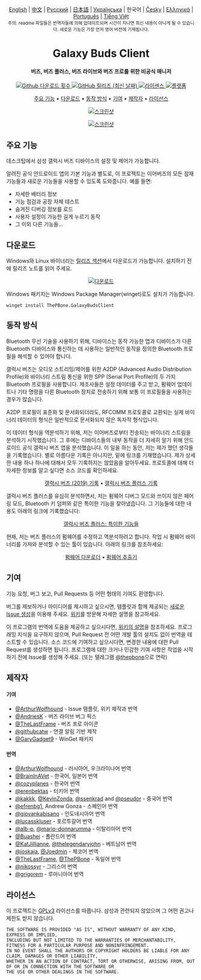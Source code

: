 <p align="center">
    <a href="../README.md">English</a> | <a href="./README_chs.md">中文</a> | <a href="./README_rus.md">Русский</a> | <a href="./README_jpn.md">日本語</a> | <a href="./README_ukr.md">Українська</a> | 한국어 | <a href="/docs/README_cze.md">Česky</a> | <a href="/docs/README_gr.md">Ελληνικά</a> | <a href="/docs/README_pt.md">Português</a> | <a href="/docs/README_vnm.md">Tiếng Việt</a> <br>
    <sub>주의: readme 파일들은 번역자들에 의해 업데이트되며 시간이 지나면 최신 내용이 아니게 될 수 있습니다. 새로운 기능은 가장 먼저 영어 버전에 기재됩니다.</sub>
</p>
<h1 align="center">
  Galaxy Buds Client
  <br>
</h1>
<h4 align="center">버즈, 버즈 플러스, 버즈 라이브와 버즈 프로를 위한 비공식 매니저</h4>
<p align="center">
  <a href="https://github.com/ThePBone/GalaxyBudsClient/releases">
    <img alt="Github 다운로드 횟수" src="https://img.shields.io/github/downloads/thepbone/galaxybudsclient/total">
  </a>
  <a href="https://github.com/ThePBone/GalaxyBudsClient/releases">
   <img alt="GitHub 릴리즈 (최신 날짜)" src="https://img.shields.io/github/v/release/thepbone/galaxybudsclient">
  </a>
  <a href="https://github.com/ThePBone/GalaxyBudsClient/blob/master/LICENSE">
      <img alt="라이센스" src="https://img.shields.io/github/license/thepbone/galaxybudsclient">
  </a>
  <a href="https://github.com/ThePBone/GalaxyBudsClient/releases">
    <img alt="플랫폼" src="https://img.shields.io/badge/platform-Windows/Linux-yellowgreen">
  </a>
</p>
<p align="center">
  <a href="#주요-기능">주요 기능</a> •
  <a href="#다운로드">다운로드</a> •
  <a href="#동작-방식">동작 방식</a> •
  <a href="#기여">기여</a> •
  <a href="#제작자">제작자</a> •
  <a href="#라이선스">라이선스</a> 
</p>

<p align="center">
    <a href="https://ko-fi.com/H2H83E5J3"><img alt="스크린샷" src="https://ko-fi.com/img/githubbutton_sm.svg"></a>
</p>

<p align="center">
    <a href="#"><img alt="스크린샷" src="https://github.com/ThePBone/GalaxyBudsClient/blob/master/screenshots/screencap.gif"></a>
</p>

## 주요 기능

데스크탑에서 삼성 갤럭시 버즈 디바이스의 설정 및 제어가 가능합니다.

알려진 공식 안드로이드 앱의 기본 기능과 별도로, 이 프로젝트는 이어버즈의 모든 잠재 기능들과 새로운 기능들을 사용할 수 있도록 도와줍니다. 예를 들면:

- 자세한 배터리 정보
- 기능 점검과 공장 자체 테스트
- 숨겨진 디버깅 정보를 로드
- 사용자 설정이 가능한 길게 누르기 동작
- 그 이외 다른 기능들...

## 다운로드

Windows와 Linux 바이너리는 [릴리즈 섹션](https://github.com/ThePBone/GalaxyBudsClient/releases)에서 다운로드가 가능합니다. 설치하기 전에 릴리즈 노트를 읽어 주세요.

<p align="center">
    <a href="https://github.com/ThePBone/GalaxyBudsClient/releases"><img alt="다운로드" src="https://github.com/ThePBone/GalaxyBudsClient/blob/master/screenshots/download.png"></a>
</p>

Windows 패키지는 Windows Package Manager(winget)로도 설치가 가능합니다.

`winget install ThePBone.GalaxyBudsClient`

## 동작 방식

Bluetooth 무선 기술을 사용하기 위해, 디바이스는 동작 가능한 앱과 디바이스가 다른 Bluetooth 디바이스와 통신하는 데 사용하는 일반적인 동작을 정의한 Bluetooth 프로필을 해석할 수 있어야 합니다.

갤럭시 버즈는 오디오 스트리밍/제어를 위한 A2DP (Advanced Audio Distribution Profile)와 바이너리 스트림 통신을 위한 SPP (Serial Port Profile)의 두 가지 Bluetooth 프로필을 사용합니다. 제조사들은 설정 데이터를 주고 받고, 펌웨어 업데이트나 기타 명령을 다른 Bluetooth 장치로 전송하기 위해 보통 이 프로필들을 사용하는 경우가 많습니다.

A2DP 프로필이 표준화 및 문서화되더라도, RFCOMM 프로토콜로 교환되는 실제 바이너리 데이터의 형식은 일반적으로 문서화되지 않은 독자적 형식입니다.

이 데이터 형식을 역분석하기 위해, 저는 이어버즈로부터 전송되는 바이너리 스트림을 분석하기 시작했습니다. 그 후에는 디바이스들의 내부 동작을 더 자세히 알기 위해 안드로이드 공식 갤럭시 버즈 앱을 분석했습니다. 이 일을 하는 동안, 저는 제가 했던 생각들을 기록했습니다. 별로 아름다운 기록은 아니지만, 밑에 링크를 기재했습니다. 제가 상세한 내용 하나 하나에 대해서 모두 기록하지는 않았음을 알아두세요. 프로토콜에 대해 더 자세한 정보를 알고 싶다면 소스 코드를 확인하세요.

<p align="center">
  <a href="https://github.com/ThePBone/GalaxyBudsClient/blob/master/GalaxyBudsRFCommProtocol.md">갤럭시 버즈 (2019) 기록</a> •
  <a href="https://github.com/ThePBone/GalaxyBudsClient/blob/master/Galaxy%20Buds%20Plus%20RFComm%20Protocol%20Notes.md">갤럭시 버즈 플러스 기록</a>
</p>

갤럭시 버즈 플러스를 유심히 분석하면서, 저는 펌웨어 디버그 모드와 쓰이지 않은 페어링 모드, Bluetooth 키 덤퍼와 같은 특이한 기능을 찾아냈습니다. 그 기능들에 대한 내용도 아래의 링크에 기록했습니다:

<p align="center">
  <a href="https://github.com/ThePBone/GalaxyBudsClient/blob/master/GalaxyBudsPlus_HiddenDebugFeatures.md">갤럭시 버즈 플러스: 특이한 기능들</a>
</p>

현재, 저는 버즈 플러스의 펌웨어를 수정하고 역분석하려고 합니다. 작업 시 펌웨어 바이너리를 가져와 분석할 수 있는 툴이 있습니다. 아래의 링크를 참조하세요:

<p align="center">
  <a href="https://github.com/ThePBone/GalaxyBudsFirmwareDownloader">펌웨어 다운로더</a> •
  <a href="https://github.com/ThePBone/GalaxyBudsFirmwareExtractor">펌웨어 추출기</a>
</p>

## 기여

기능 요청, 버그 보고, Pull Requests 등 어떤 형태의 기여도 환영합니다.

버그를 제보하거나 아이디어를 제시하고 싶으시면, 템플릿과 함께 제공되는 [새로운 Issue 생성](https://github.com/ThePBone/GalaxyBudsClient/issues/new/choose)을 이용해 주세요. [위키](https://github.com/ThePBone/GalaxyBudsClient/wiki/2.-How-to-submit-issues)를 방문해 자세한 설명을 참고하세요.

이 프로그램의 번역에 도움을 제공하고 싶으시다면, [위키의 설명](https://github.com/ThePBone/GalaxyBudsClient/wiki/3.-How-to-help-with-translations)을 참조하세요. 프로그래밍 지식을 요구하지 않으며, Pull Request 전 어떤 개발 툴의 설치도 없이 번역을 테스트할 수 있습니다.
소스 코드에 기여하고 싶으시다면, 변경한 내용에 대한 Pull Request를 생성하면 됩니다. 프로그램에 대한 크거나 민감한 기여 사항은 작업을 시작하기 전에 Issue를 생성해 주세요. (또는 텔레그램 [@thepbone](https://t.me/thepbone)으로 연락)

## 제작자

#### 기여

- [@ArthurWolfhound](https://github.com/ArthurWolfhound) - Issue 템플릿, 위키 제작과 번역
- [@AndriesK](https://github.com/AndriesK) - 버즈 라이브 버그 픽스
- [@TheLastFrame](https://github.com/TheLastFrame) - 버즈 프로 아이콘
- [@githubcatw](https://github.com/githubcatw) - 연결 알림 기반 제작
- [@GaryGadget9](https://github.com/GaryGadget9) - WinGet 패키지

#### 번역

- [@ArthurWolfhound](https://github.com/ArthurWolfhound) - 러시아어, 우크라이나어 번역
- [@BrainInAVet](https://github.com/fhalfkg) - 한국어, 일본어 번역
- [@cozyplanes](https://github.com/cozyplanes) - 한국어 번역
- [@erenbektas](https://github.com/erenbektas) - 터키어 번역
- [@kakkk](https://github.com/kakkk), [@KevinZonda](https://github.com/KevinZonda), [@ssenkrad](https://github.com/ssenkrad) and [@pseudor](https://github.com/pseudor) - 중국어 번역
- [@efrenbg1](https://github.com/efrenbg1), Andrew Gonza - 스페인어 번역
- [@giovankabisano](https://github.com/giovankabisano) - 인도네시아어 번역
- [@lucasskluser](https://github.com/lucasskluser) - 포르투갈어 번역
- [@alb-p](https://github.com/alb-p), [@mario-donnarumma](https://github.com/mario-donnarumma) - 이탈리아어 번역
- [@Buashei](https://github.com/Buashei) - 폴란드어 번역
- [@KatJillianne](https://github.com/KatJillianne), [@thelegendaryjohn](https://github.com/thelegendaryjohn) - 베트남어 번역
- [@joskaja](https://github.com/joskaja), [@Joedmin](https://github.com/Joedmin) - 체코어 번역
- [@TheLastFrame](https://github.com/TheLastFrame), [@ThePBone](https://github.com/ThePBone) - 독일어 번역
- [@nikossyr](https://github.com/nikossyr) - 그리스어 번역
- [@grigorem](https://github.com/grigorem) - 루마니아어 번역

## 라이선스

이 프로젝트는 [GPLv3](../LICENSE) 라이선스를 따릅니다. 삼성과 관련되지 않았으며 그 어떤 권고나 제한도 받지 않습니다.

```
THE SOFTWARE IS PROVIDED "AS IS", WITHOUT WARRANTY OF ANY KIND, EXPRESS OR IMPLIED,
INCLUDING BUT NOT LIMITED TO THE WARRANTIES OF MERCHANTABILITY, FITNESS FOR A PARTICULAR PURPOSE AND NONINFRINGEMENT.
IN NO EVENT SHALL THE AUTHORS OR COPYRIGHT HOLDERS BE LIABLE FOR ANY CLAIM, DAMAGES OR OTHER LIABILITY,
WHETHER IN AN ACTION OF CONTRACT, TORT OR OTHERWISE, ARISING FROM, OUT OF OR IN CONNECTION WITH THE SOFTWARE OR
THE USE OR OTHER DEALINGS IN THE SOFTWARE.
```
